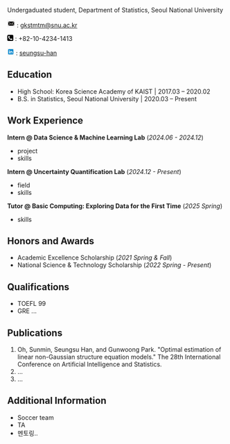 Undergaduated student, Department of Statistics, Seoul National University

<img src="picture/mail.png" alt="email" width="18" height="18"> : gkstmtm@snu.ac.kr

<img src="picture/phone.png" alt="phone" width="14" height="14"> : +82-10-4234-1413

<img src="picture/linkedin.webp" alt="linkedin" width="16" height="16"> : [seungsu-han](https://www.linkedin.com/in/seungsu-han-a92201330/)

## Education
- High School: Korea Science Academy of KAIST  | 2017.03 – 2020.02
- B.S. in Statistics, Seoul National University | 2020.03 – Present

## Work Experience
**Intern @ Data Science & Machine Learning Lab** (_2024.06 - 2024.12_)
- project
- skills

**Intern @ Uncertainty Quantification Lab** (_2024.12 - Present_)
- field
- skills

**Tutor @ Basic Computing: Exploring Data for the First Time** (_2025 Spring_)
- skills

## Honors and Awards
- Academic Excellence Scholarship (_2021 Spring & Fall_)
- National Science & Technology Scholarship (_2022 Spring - Present_)


## Qualifications
 - TOEFL 99
 - GRE ...

## Publications
1. Oh, Sunmin, Seungsu Han, and Gunwoong Park. "Optimal estimation of linear non-Gaussian structure equation models." The 28th International Conference on Artificial Intelligence and Statistics.
2. ...
3. ...


## Additional Information
- Soccer team
- TA
- 멘토링..
